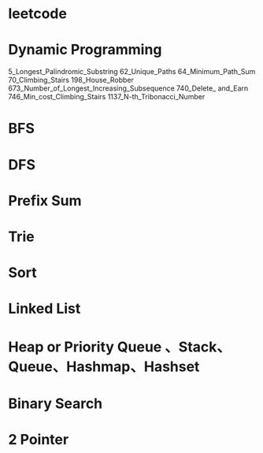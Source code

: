 # leetcode

# Dynamic Programming
5_Longest_Palindromic_Substring
62_Unique_Paths
64_Minimum_Path_Sum
70_Climbing_Stairs
198_House_Robber
673_Number_of_Longest_Increasing_Subsequence
740_Delete_ and_Earn
746_Min_cost_Climbing_Stairs
1137_N-th_Tribonacci_Number

# BFS

# DFS

# Prefix Sum

# Trie

# Sort

# Linked List

# Heap or Priority Queue 、Stack、Queue、Hashmap、Hashset

# Binary Search

# 2 Pointer
